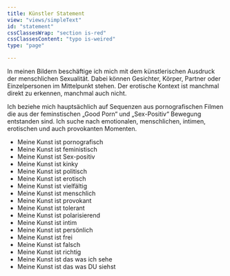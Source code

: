 ```yaml
---
title: Künstler Statement
view: "views/simpleText"
id: "statement"
cssClassesWrap: "section is-red"
cssClassesContent: "typo is-weired"
type: "page"

---
```


In meinen Bildern beschäftige ich mich mit dem künstlerischen Ausdruck der menschlichen Sexualität. Dabei können Gesichter, Körper, Partner oder Einzelpersonen im Mittelpunkt stehen. Der erotische Kontext ist manchmal direkt zu erkennen, manchmal auch nicht.

Ich beziehe mich hauptsächlich auf Sequenzen aus pornografischen Filmen die aus der feminstischen „Good Porn“ und „Sex-Positiv“ Bewegung entstanden sind. Ich suche nach emotionalen, menschlichen, intimen, erotischen und auch provokanten Momenten. 

- Meine Kunst ist pornografisch
- Meine Kunst ist feministisch
- Meine Kunst ist Sex-positiv
- Meine Kunst ist kinky
- Meine Kunst ist politisch
- Meine Kunst ist erotisch
- Meine Kunst ist vielfältig
- Meine Kunst ist menschlich
- Meine Kunst ist provokant
- Meine Kunst ist tolerant
- Meine Kunst ist polarisierend
- Meine Kunst ist intim
- Meine Kunst ist persönlich
- Meine Kunst ist frei
- Meine Kunst ist falsch
- Meine Kunst ist richtig 
- Meine Kunst ist das was ich sehe
- Meine Kunst ist das was DU siehst


